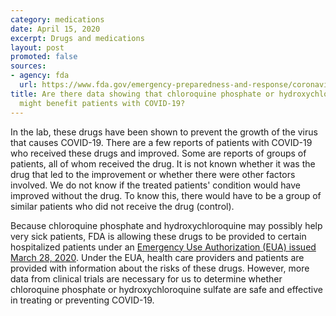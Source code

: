 ```yaml
---
category: medications
date: April 15, 2020
excerpt: Drugs and medications
layout: post
promoted: false
sources:
- agency: fda
  url: https://www.fda.gov/emergency-preparedness-and-response/coronavirus-disease-2019-covid-19/coronavirus-disease-2019-covid-19-frequently-asked-questions
title: Are there data showing that chloroquine phosphate or hydroxychloroquine sulfate
  might benefit patients with COVID-19?
---
```


In the lab, these drugs have been shown to prevent the growth of the virus that causes COVID-19. There are a few reports of patients with COVID-19 who received these drugs and improved. Some are reports of groups of patients, all of whom received the drug. It is not known whether it was the drug that led to the improvement or whether there were other factors involved. We do not know if the treated patients' condition would have improved without the drug. To know this, there would have to be a group of similar patients who did not receive the drug (control).

Because chloroquine phosphate and hydroxychloroquine may possibly help very sick patients, FDA is allowing these drugs to be provided to certain hospitalized patients under an [Emergency Use Authorization (EUA) issued March 28, 2020](https://www.fda.gov/emergency-preparedness-and-response/mcm-legal-regulatory-and-policy-framework/emergency-use-authorization#covidtherapeutics). Under the EUA, health care providers and patients are provided with information about the risks of these drugs. However, more data from clinical trials are necessary for us to determine whether chloroquine phosphate or hydroxychloroquine sulfate are safe and effective in treating or preventing COVID-19.